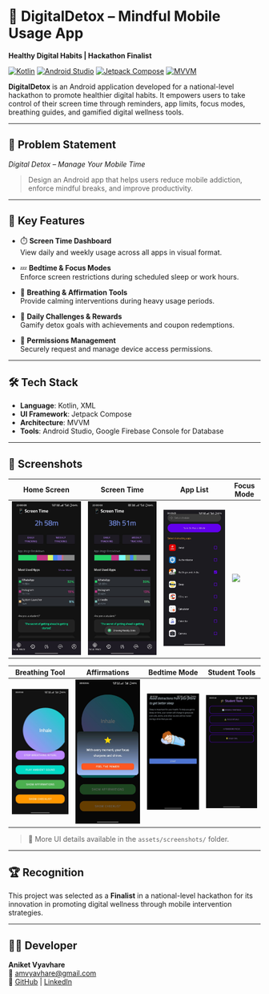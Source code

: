 # 📵 DigitalDetox – Mindful Mobile Usage App

**Healthy Digital Habits | Hackathon Finalist**

[![Kotlin](https://img.shields.io/badge/Kotlin-7F52FF?style=for-the-badge&logo=kotlin&logoColor=white)]()
[![Android Studio](https://img.shields.io/badge/Android_Studio-3DDC84?style=for-the-badge&logo=android-studio&logoColor=white)]()
[![Jetpack Compose](https://img.shields.io/badge/Jetpack_Compose-4285F4?style=for-the-badge&logo=android&logoColor=white)]()
[![MVVM](https://img.shields.io/badge/MVVM-FF6F00?style=for-the-badge)]()

**DigitalDetox** is an Android application developed for a national-level hackathon to promote healthier digital habits. It empowers users to take control of their screen time through reminders, app limits, focus modes, breathing guides, and gamified digital wellness tools.

---

## 🚀 Problem Statement

*Digital Detox – Manage Your Mobile Time*  
> Design an Android app that helps users reduce mobile addiction, enforce mindful breaks, and improve productivity.

---

## 🌟 Key Features

- ⏱️ **Screen Time Dashboard**  
  View daily and weekly usage across all apps in visual format.

- 💤 **Bedtime & Focus Modes**  
  Enforce screen restrictions during scheduled sleep or work hours.

- 🧘 **Breathing & Affirmation Tools**  
  Provide calming interventions during heavy usage periods.

- 🧩 **Daily Challenges & Rewards**  
  Gamify detox goals with achievements and coupon redemptions.

- 🔐 **Permissions Management**  
  Securely request and manage device access permissions.

---

## 🛠 Tech Stack

- **Language**: Kotlin, XML
- **UI Framework**: Jetpack Compose  
- **Architecture**: MVVM  
- **Tools**: Android Studio, Google Firebase Console for Database

---

## 📸 Screenshots

| Home Screen | Screen Time | App List | Focus Mode |
|-------------|-------------|----------|------------|
| ![](assets/screenshots/Home_page.jpg) | ![](assets/screenshots/Weekly_Screen_Time.jpg) | ![](assets/screenshots/app_list.jpg) | ![](assets/screenshots/Focus_mode.jpg) |

| Breathing Tool | Affirmations | Bedtime Mode | Student Tools |
|----------------|--------------|---------------|----------------|
| ![](assets/screenshots/Breathing_mode.jpg) | ![](assets/screenshots/Affirmations.jpg) | ![](assets/screenshots/Bedtime_mode.jpg) | ![](assets/screenshots/Student_tools.jpg) |

> 🧠 More UI details available in the `assets/screenshots/` folder.

---

## 🏆 Recognition

This project was selected as a **Finalist** in a national-level hackathon for its innovation in promoting digital wellness through mobile intervention strategies.

---

## 👨‍💻 Developer

**Aniket Vyavhare**  
📧 amvyavhare@gmail.com  
🔗 [GitHub](https://github.com/am-vyavhare) | [LinkedIn](https://www.linkedin.com/in/am-vyavhare)
